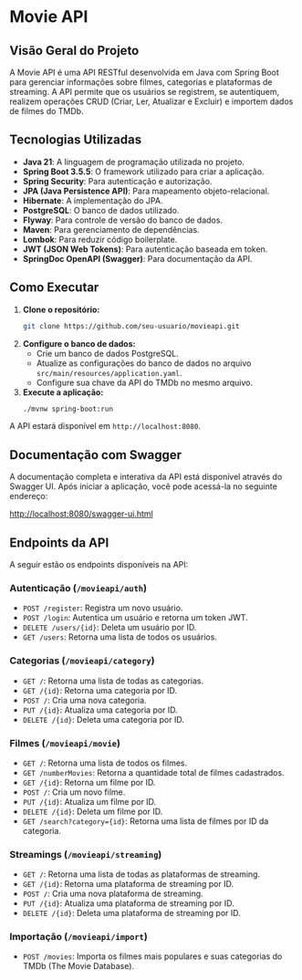 # Movie API

## Visão Geral do Projeto

A Movie API é uma API RESTful desenvolvida em Java com Spring Boot para gerenciar informações sobre filmes, categorias e plataformas de streaming. A API permite que os usuários se registrem, se autentiquem, realizem operações CRUD (Criar, Ler, Atualizar e Excluir) e importem dados de filmes do TMDb.

## Tecnologias Utilizadas

- **Java 21**: A linguagem de programação utilizada no projeto.
- **Spring Boot 3.5.5**: O framework utilizado para criar a aplicação.
- **Spring Security**: Para autenticação e autorização.
- **JPA (Java Persistence API)**: Para mapeamento objeto-relacional.
- **Hibernate**: A implementação do JPA.
- **PostgreSQL**: O banco de dados utilizado.
- **Flyway**: Para controle de versão do banco de dados.
- **Maven**: Para gerenciamento de dependências.
- **Lombok**: Para reduzir código boilerplate.
- **JWT (JSON Web Tokens)**: Para autenticação baseada em token.
- **SpringDoc OpenAPI (Swagger)**: Para documentação da API.

## Como Executar

1. **Clone o repositório:**
   ```bash
   git clone https://github.com/seu-usuario/movieapi.git
   ```
2. **Configure o banco de dados:**
   - Crie um banco de dados PostgreSQL.
   - Atualize as configurações do banco de dados no arquivo `src/main/resources/application.yaml`.
   - Configure sua chave da API do TMDb no mesmo arquivo.
3. **Execute a aplicação:**
   ```bash
   ./mvnw spring-boot:run
   ```
A API estará disponível em `http://localhost:8080`.

## Documentação com Swagger

A documentação completa e interativa da API está disponível através do Swagger UI. Após iniciar a aplicação, você pode acessá-la no seguinte endereço:

[http://localhost:8080/swagger-ui.html](http://localhost:8080/swagger-ui.html)

## Endpoints da API

A seguir estão os endpoints disponíveis na API:

### Autenticação (`/movieapi/auth`)

- `POST /register`: Registra um novo usuário.
- `POST /login`: Autentica um usuário e retorna um token JWT.
- `DELETE /users/{id}`: Deleta um usuário por ID.
- `GET /users`: Retorna uma lista de todos os usuários.

### Categorias (`/movieapi/category`)

- `GET /`: Retorna uma lista de todas as categorias.
- `GET /{id}`: Retorna uma categoria por ID.
- `POST /`: Cria uma nova categoria.
- `PUT /{id}`: Atualiza uma categoria por ID.
- `DELETE /{id}`: Deleta uma categoria por ID.

### Filmes (`/movieapi/movie`)

- `GET /`: Retorna uma lista de todos os filmes.
- `GET /numberMovies`: Retorna a quantidade total de filmes cadastrados.
- `GET /{id}`: Retorna um filme por ID.
- `POST /`: Cria um novo filme.
- `PUT /{id}`: Atualiza um filme por ID.
- `DELETE /{id}`: Deleta um filme por ID.
- `GET /search?category={id}`: Retorna uma lista de filmes por ID da categoria.

### Streamings (`/movieapi/streaming`)

- `GET /`: Retorna uma lista de todas as plataformas de streaming.
- `GET /{id}`: Retorna uma plataforma de streaming por ID.
- `POST /`: Cria uma nova plataforma de streaming.
- `PUT /{id}`: Atualiza uma plataforma de streaming por ID.
- `DELETE /{id}`: Deleta uma plataforma de streaming por ID.

### Importação (`/movieapi/import`)

- `POST /movies`: Importa os filmes mais populares e suas categorias do TMDb (The Movie Database).
